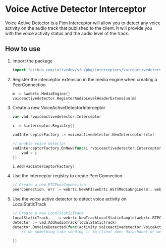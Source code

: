 # Voice Active Detector Interceptor
Voice Active Detector is a Pion Interceptor will allow you to detect any voice activity on the audio track that published to the client. It will provide you with the voice activity status and the audio level of the track.

## How to use

1. Import the package
	```go
	import "github.com/inlivedev/sfu/pkg/interceptors/voiceactivedetector"
	```

2. Register the interceptor extension in the media engine when creating a PeerConnection 
	```go
	m := &webrtc.MediaEngine{}
	voiceactivedetector.RegisterAudioLevelHeaderExtension(m)
	```

3. Create a new VoiceActiveDetectorInterceptor
	```go
	var vad *voiceactivedetector.Interceptor

	i := &interceptor.Registry{}

	vadInterceptorFactory := voiceactivedetector.NewInterceptor(ctx)

	// enable voice detector
	vadInterceptorFactory.OnNew(func(i *voiceactivedetector.Interceptor) {
		vad = i
	})

	i.Add(vadInterceptorFactory)
	```

4. Use the interceptor registry to create PeerConnection
	```go
	// Create a new RTCPeerConnection
	peerConnection, err := webrtc.NewAPI(webrtc.WithMediaEngine(m), webrtc.WithSettingEngine(settingEngine), webrtc.WithInterceptorRegistry(i)).NewPeerConnection(peerConnectionConfig)
	```

5. Use the voice active detector  to detect voice activity on LocalStaticTrack
	```go
	// Create a new LocalStaticTrack
	localStaticTrack, _ := webrtc.NewTrackLocalStaticSample(webrtc.RTPCodecCapability{MimeType: "audio/opus"}, "audio", "pion")
	detector := vad.AddAudioTrack(localStaticTrack)
	detector.OnVoiceDetected(func(activity voiceactivedetector.VoiceActivity) {
		// do something like sending it to client over datachanel or websocket
		
	})
	```